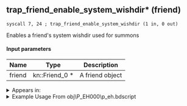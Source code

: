 ## trap_friend_enable_system_wishdir* (friend)

`syscall 7, 24 ; trap_friend_enable_system_wishdir (1 in, 0 out)`

Enables a friend's system wishdir used for summons

#### Input parameters
| Name | Type | Description
|------|------|------------
| friend   | kn::Friend_0 *   | A friend object




<details>
	<summary>Appears in:</summary>
| filename | Entity (obj)
|----------|-------------
| obj\P_EH000\p_eh.bdscript       | ((P) Riku)          
| obj\P_EH000_LAST\p_eh.bdscript       | ((P) Riku (final battle))          
| obj\P_EX330\p_ex.bdscript       | ((P) Peter Pan)          

</details>

<details>
	<summary>Example Usage From obj\P_EH000\p_eh.bdscript</summary>
```
L3932:
 popToSp 0
 pushFromFSp 0
 gosub 4, L3956
 pushFromPSpVal 0
 syscall 7, 24 ; trap_friend_enable_system_wishdir (1 in, 0 out)
 pushFromPSpVal 0
 fetchValue 4
 pushImmf 0
 syscall 1, 20 ; trap_sysobj_fadein (2 in, 0 out)
 pushFromFSp 0
 gosub 4, L3970
 ret
```
</details>


